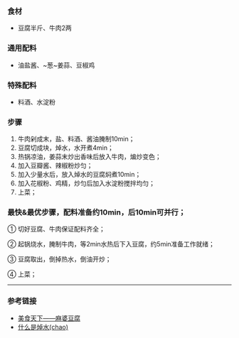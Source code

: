 ### 食材
- 豆腐半斤、牛肉2两

### 通用配料
- 油盐酱、~葱~姜蒜、豆椒鸡

### 特殊配料
- 料酒、水淀粉

### 步骤
1. 牛肉剁成末，盐、料酒、酱油腌制10min；
2. 豆腐切成块，焯水，水开煮4min；
3. 热锅凉油，姜蒜末炒出香味后放入牛肉，煸炒变色；
4. 加入豆瓣酱、辣椒粉炒匀；
5. 加入少量水后，放入焯水的豆腐焖煮10min；
6. 加入花椒粉、鸡精，炒匀后加入水淀粉搅拌均匀；
7. 上菜；

### 最快&最优步骤，配料准备约10min，后10min可并行；
① 切好豆腐、牛肉保证配料齐全；

② 起锅烧水，腌制牛肉，等2min水热后下入豆腐，约5min准备工作就绪；

③ 豆腐取出，倒掉热水，倒油开炒；

④ 上菜；

---
### 参考链接
- [美食天下——麻婆豆腐](https://home.meishichina.com/recipe-103869.html)
- [什么是焯水(chao)](https://zhidao.baidu.com/question/524094187679852845.html)
